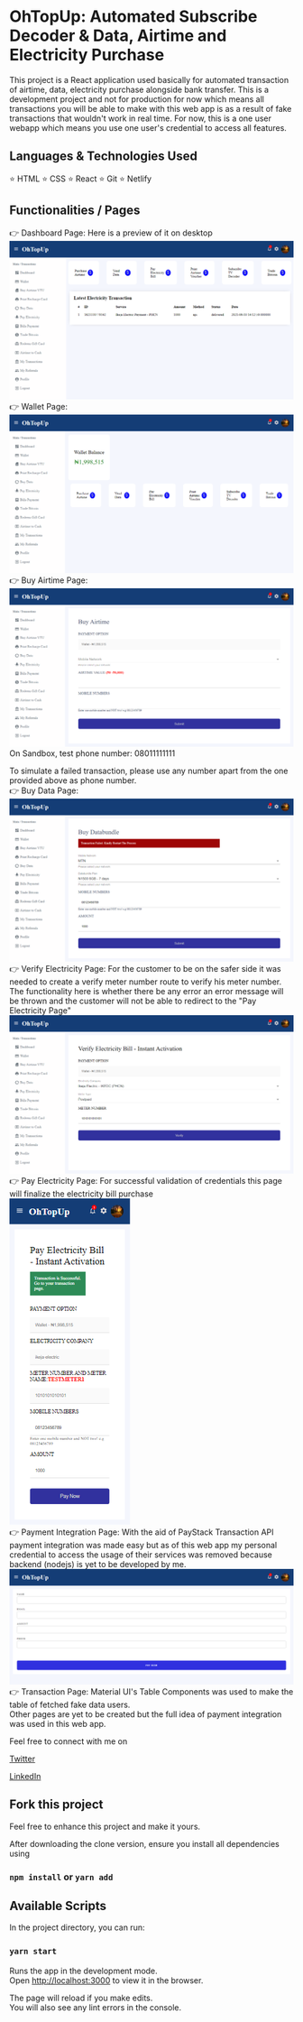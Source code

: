 # OhTopUp: Automated Subscribe Decoder & Data, Airtime and Electricity Purchase

This project is a React application used basically for automated transaction of airtime, data, electricity purchase alongside bank transfer. This is a development project and not for production for now which means all transactions you will be able to make with this web app is as a result of fake transactions that wouldn't work in real time. For now, this is a one user webapp which means you use one user's credential to access all features.

## Languages & Technologies Used

⭐ HTML
⭐ CSS
⭐ React
⭐ Git
⭐ Netlify

## Functionalities / Pages

👉 Dashboard Page: Here is a preview of it on desktop <br />
![Screenshot](dashboard-preview.png)
👉 Wallet Page:<br />
![Screenshot](wallet-preview.png)<br />
👉 Buy Airtime Page:<br />
![Screenshot](airtime-preview.png)<br />
On Sandbox, test phone number: 08011111111

To simulate a failed transaction, please use any number apart from the one provided above as phone number.<br />
👉 Buy Data Page:<br />
![Screenshot](databundle-preview.png)<br />
👉 Verify Electricity Page: For the customer to be on the safer side it was needed to create a verify meter number route to verify his meter number. The functionality here is whether there be any error an error message will be thrown and the customer will not be able to redirect to the "Pay Electricity Page"<br />
![Screenshot](electricity-preview.png)<br />
👉 Pay Electricity Page: For successful validation of credentials this page will finalize the electricity bill purchase<br />
![Screenshot](electricity-bill-preview.png)<br />
👉 Payment Integration Page: With the aid of PayStack Transaction API payment integration was made easy but as of this web app my personal credential to access the usage of their services was removed because backend (nodejs) is yet to be developed by me.<br />
![Screenshot](payment.png)<br />
👉 Transaction Page: Material UI's Table Components was used to make the table of fetched fake data users. <br />
Other pages are yet to be created but the full idea of payment integration was used in this web app.

Feel free to connect with me on

[Twitter](https://twitter.com/obubuoge)

[LinkedIn](https://linkedin.com/in/oge-obubu)

## Fork this project

Feel free to enhance this project and make it yours.

After downloading the clone version, ensure you install all dependencies using

### `npm install` or `yarn add`

## Available Scripts

In the project directory, you can run:

### `yarn start`

Runs the app in the development mode.\
Open [http://localhost:3000](http://localhost:3000) to view it in the browser.

The page will reload if you make edits.\
You will also see any lint errors in the console.
